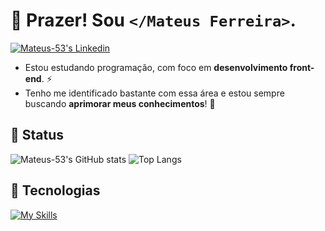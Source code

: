 # 👋 Prazer! Sou `</Mateus Ferreira>`.
[![Mateus-53's Linkedin](https://img.shields.io/badge/Mateus_Ferreira-000000?style=for-the-badge&logo=linkedin&logoColor=FEA626)](https://www.linkedin.com/in/mateus-ferreira-9ab847270/)

- Estou estudando programação, com foco em **desenvolvimento front-end**. ⚡
- Tenho me identificado bastante com essa área e estou sempre buscando **aprimorar meus conhecimentos**! 🤩

## 👀 Status
![Mateus-53's GitHub stats](https://github-readme-stats.vercel.app/api?username=Mateus-53&show_icons=true&theme=great-gatsby&include_all_commits=true&count_private=true&rank_icon=github&border=none&hide_border=true&bg_color=00000000)
![Top Langs](https://github-readme-stats.vercel.app/api/top-langs/?username=Mateus-53&layout=compact&langs_count=7&theme=great-gatsby&hide_border=true&bg_color=00000000)

## 🎯 Tecnologias
[![My Skills](https://skillicons.dev/icons?i=html,css,scss,tailwind,js,react,figma,git)](https://skillicons.dev)

